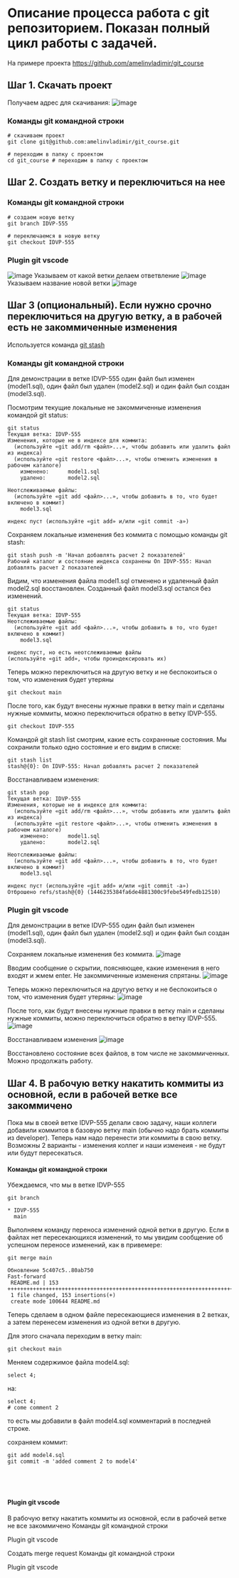 # Описание процесса работа с git репозиторием. Показан полный цикл работы с задачей.

На примере проекта https://github.com/amelinvladimir/git_course 

## Шаг 1. Скачать проект
Получаем адрес для скачивания:
![image](https://github.com/user-attachments/assets/767a19fe-17d6-4686-98c6-0cf187b8aa90)


### Команды git командной строки
```console
# скачиваем проект
git clone git@github.com:amelinvladimir/git_course.git

# переходим в папку с проектом
cd git_course # переходим в папку с проектом
```

## Шаг 2. Создать ветку и переключиться на нее
### Команды git командной строки
```console
# создаем новую ветку
git branch IDVP-555

# переключаемся в новую ветку
git checkout IDVP-555
```

### Plugin git vscode
![image](https://github.com/user-attachments/assets/1f16de2f-05b1-45b6-90e9-d739113ac34f)
Указываем от какой ветки делаем ответвление
![image](https://github.com/user-attachments/assets/1060cbde-0fe3-4317-b9c6-93f114bb1156)
Указываем название новой ветки
![image](https://github.com/user-attachments/assets/5f83396f-1d05-46fd-a1e9-00b6c3f26144)


## Шаг 3 (опциональный). Если нужно срочно переключиться на другую ветку, а в рабочей есть не закоммиченные изменения
Используется команда [git stash](https://git-scm.com/docs/git-stash)

### Команды git командной строки
Для демонстрации в ветке IDVP-555 один файл был изменен (model1.sql), один файл был удален (model2.sql) и один файл был создан (model3.sql).

Посмотрим текущие локальные не закоммиченные изменения командой git status: 
```console
git status
Текущая ветка: IDVP-555
Изменения, которые не в индексе для коммита:
  (используйте «git add/rm <файл>...», чтобы добавить или удалить файл из индекса)
  (используйте «git restore <файл>...», чтобы отменить изменения в рабочем каталоге)
	изменено:      model1.sql
	удалено:       model2.sql

Неотслеживаемые файлы:
  (используйте «git add <файл>...», чтобы добавить в то, что будет включено в коммит)
	model3.sql

индекс пуст (используйте «git add» и/или «git commit -a»)
```

Сохраняем локальные изменения без коммита с помощью команды git stash:
```console
git stash push -m 'Начал добавлять расчет 2 показателей'
Рабочий каталог и состояние индекса сохранены On IDVP-555: Начал добавлять расчет 2 показателей
```

Видим, что изменения файла model1.sql отменено и удаленный файл model2.sql восстановлен. Созданный файл model3.sql остался без изменений.
```console
git status
Текущая ветка: IDVP-555
Неотслеживаемые файлы:
  (используйте «git add <файл>...», чтобы добавить в то, что будет включено в коммит)
	model3.sql

индекс пуст, но есть неотслеживаемые файлы
(используйте «git add», чтобы проиндексировать их)
```

Теперь можно переключиться на другую ветку и не беспокоиться о том, что изменения будет утеряны
```console
git checkout main 
```

После того, как будут внесены нужные правки в ветку main и сделаны нужные коммиты, можно переключиться обратно в ветку IDVP-555.
```console
git checkout IDVP-555 
```

Командой git stash list смотрим, какие есть сохраннные состояния. Мы сохранили только одно состояние и его видим в списке:
```console
git stash list
stash@{0}: On IDVP-555: Начал добавлять расчет 2 показателей
```

Восстанавливаем изменения:
```console
git stash pop        
Текущая ветка: IDVP-555
Изменения, которые не в индексе для коммита:
  (используйте «git add/rm <файл>...», чтобы добавить или удалить файл из индекса)
  (используйте «git restore <файл>...», чтобы отменить изменения в рабочем каталоге)
	изменено:      model1.sql
	удалено:       model2.sql

Неотслеживаемые файлы:
  (используйте «git add <файл>...», чтобы добавить в то, что будет включено в коммит)
	model3.sql

индекс пуст (используйте «git add» и/или «git commit -a»)
Отброшено refs/stash@{0} (1446235384fa6de4881300c9febe549fedb12510)
```

### Plugin git vscode

Для демонстрации в ветке IDVP-555 один файл был изменен (model1.sql), один файл был удален (model2.sql) и один файл был создан (model3.sql).

Сохраняем локальные изменения без коммита.
![image](https://github.com/user-attachments/assets/5aa14626-9676-469f-8215-310753d85318)

Вводим сообщение о скрытии, поясняющее, какие изменения в него входят и жмем enter. Не закоммиченные изменения спрятаны.
![image](https://github.com/user-attachments/assets/e60d4009-497d-45d2-bd83-9e462832070a)

Теперь можно переключиться на другую ветку и не беспокоиться о том, что изменения будет утеряны:
![image](https://github.com/user-attachments/assets/2ad30f26-d216-469e-bb66-c8a9df33eaf8)

После того, как будут внесены нужные правки в ветку main и сделаны нужные коммиты, можно переключиться обратно в ветку IDVP-555.
![image](https://github.com/user-attachments/assets/b1c70673-bd88-4a05-8fbb-1e212953ca77)

Восстанавливаем изменения
![image](https://github.com/user-attachments/assets/c2d64bd5-3e99-4060-a7eb-8fb7bd6d2f1c)

Восстановлено состояние всех файлов, в том числе не закоммиченных. Можно продолжать работу.


## Шаг 4. В рабочую ветку накатить коммиты из основной, если в рабочей ветке все закоммичено
Пока мы в своей ветке IDVP-555 делали свою задачу, наши коллеги добавили коммитов в базовую ветку main (обычно надо брать коммиты из developer). Теперь нам надо перенести эти коммиты в свою ветку. Возможны 2 варианты - изменения коллег и наши изменеия - не будут или будут пересекаться.

#### Команды git командной строки
Убеждаемся, что мы в ветке IDVP-555
```console
git branch

* IDVP-555
  main
```

Выполняем команду переноса изменений одной ветки в другую. Если в файлах нет пересекающихся изменений, то мы увидим сообщение об успешном переносе изменений, как в привемере:
```console
git merge main

Обновление 5c407c5..80ab750
Fast-forward
 README.md | 153 +++++++++++++++++++++++++++++++++++++++++++++++++++++++++++++++++++++++++++++++++++++++++++++++++++++++++++++++++++++++++++++
 1 file changed, 153 insertions(+)
 create mode 100644 README.md
```

Теперь сделаем в одном файле пересекающиеся изменения в 2 ветках, а затем перенесем изменения из одной ветки в другую. 

Для этого сначала переходим в ветку main:
```console
git checkout main
```

Меняем содержимое файла model4.sql:
```console
select 4;
```

на:
```console
select 4;
# come comment 2
```
то есть мы добавили в файл model4.sql комментарий в последней строке.

сохраняем коммит:
```console
git add model4.sql
git commit -m 'added comment 2 to model4'
```

```console
```

```console
```

```console
```

```console
```


#### Plugin git vscode

В рабочую ветку накатить коммиты из основной, если в рабочей ветке не все закоммичено
Команды git командной строки

Plugin git vscode


Создать merge request
Команды git командной строки

Plugin git vscode


